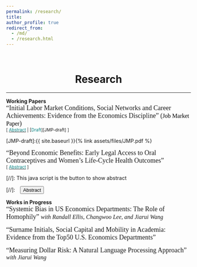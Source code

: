 ```yaml
---
permalink: /research/
title: 
author_profile: true
redirect_from: 
  - /md/
  - /research.html
---
```

<br/> 

# <center> Research </center>
- - -

**Working Papers**<br/>
<span style="font-size: 18px; font-family: 'CMU Bright';">“Initial Labor Market Conditions, Social Networks and Career Achievements: Evidence from the Economics Discipline”  (<font size="3"><span style="color:black">Job Market Paper</span></font>)</span><br/>
<small>[ <a href="#/" onclick="visib('jmp')"><span style="color:teal">Abstract</span></a> | [<span style="color:teal">Draft</span>][JMP-draft] ] </small>

<div id="jmp" style="display: none; text-align: justify; background-color:#fafdff; line-height: 1.2" ><small>
This paper studies the impacts of initial labor market conditions on young economists' early-career co-authorship networks and academic achievements. The identification leverages the plausibly exogenous variation in labor market conditions at initial entry, instrumented by predicted year of graduation unemployment rates. Utilizing new data collected on U.S. economics PhD candidates from top 10 departments, their co-authorship in the top 5 journals, and NBER affiliation, I find that economists graduating during adverse initial labor market conditions develop larger co-authorship networks and increase research output in their first five years post-graduation, with the difference diminishing afterward. The findings suggest that economists graduating during the Great Recession, who are male and non-US citizens, face reduced probabilities of securing tenure at top-ranked economics departments compared to their non-recession counterparts. Additionally, heterogeneity analysis reveals that the effects of adverse initial labor market conditions primarily affect economists who are white, male, non-US citizens, or graduating from Tier 1 schools.
I also explore the mechanisms behind the effects. The results indicate that increased extrinsic motivation may boost early-career social networks and research output, while anticipated tenure and post-doctoral pursuits may partially explain the later impact reversal. Moreover, underperformance in non-research factors may account for reduced tenure prospects at top-ranked economics departments.
</small><br><br/></div>

[JMP-draft]:{{ site.baseurl }}{% link assets/files/JMP.pdf %}


<span style="font-size: 18px; font-family: 'CMU Bright';">“Beyond Economic Benefits: Early Legal Access to Oral Contraceptives and Women’s Life-Cycle Health Outcomes”</span><br/>
<small>[ <a href="#/" onclick="visib('pill')"><span style="color:teal">Abstract</span></a> ] </small>

<div id="pill" style="display: none; text-align: justify; background-color:#fafdff; line-height: 1.2" ><small>
This paper investigates the effects of early legal access to oral contraceptives on women’s life-cycle health outcomes (e.g., mortality and self-reported disability) using the plausible quasi-experimental design introduced by Goldin and Katz (2002). The identification leverages the cross-state and cross-cohort variation in state consent laws in the 1950s and the 1960s. Utilizing the difference-in-differences approach, the results suggest that early access to the pill reduces women's mortality rates during their 30s and 40s, and the improvement in health is primarily driven by the decline in mortality rate caused by cancer, diabetes, heart disease, and cerebrovascular disease. Furthermore, I find that women who would have had early pill access are, on average, more likely to have self-reported physical disability during their late 50s and 60s. Additionally, the heterogeneity analysis reveals that non-white women experience greater benefits from early pill access. My analysis identifies four potential mechanisms for observed impacts of early access to the pill: (1) increases in college completion, (2) changes in oral contraceptive-related mortality, (3) changes in health behavior measures, and (4) enhances life expectancy.
</small><br><br/></div>



[//]: This java script is the button to show abstract
<script>
 function visib(id) {
  var x = document.getElementById(id);
  if (x.style.display === "block") {
    x.style.display = "none";
  } else {
    x.style.display = "block";
  }
}
</script>

[//]:&emsp;<button onclick="visib('polariz')" class="btn btn--inverse btn--small">Abstract</button>


**Works in Progress**<br/>
<span style="font-size: 18px; font-family: 'CMU Bright';">“Systemic Bias in US Economics Departments: The Role of Homophily” <span style="font-size:16px;"> *with Randall Ellis, Changwoo Lee, and Jiarui Wang*</span></span> <br/>

<span style="font-size: 18px; font-family: 'CMU Bright';">“Surname Initials, Social Capital and Mobility in Academia: Evidence from the Top50 U.S. Economics Departments” <span style="font-size:16px;">

<span style="font-size: 18px; font-family: 'CMU Bright';">“Measuring Dollar Risk: A Natural Language Processing Approach” <span style="font-size:16px;"> *with Jiarui Wang*</span></span>

<!--
<style>
.toggle-section {
    margin-top: 5px;
}
.toggle-summary {
    margin-top: -15px;
}
@font-face {
    font-family: 'CMU Bright';
    src: url('path-to-your-font.woff2') format('woff2'),
         url('path-to-your-font.woff') format('woff');
    /* Add more font formats as needed */
    font-weight: normal;
    font-style: normal; 
</style>
### Working Papers
<span style="font-family: pxfonts;">"Initial Labor Market Conditions, Social Networks and Career Achievements: Evidence from Economics Discipline" <a href="https://liqiang-liu.github.io/assets/files/jmp.pdf" style="text-decoration:none;"><span style="color:teal"><font size="3">[Job Market Paper]</font></span></a></span>
  <details class="toggle-section" style="font-size:80%; background-color:#fafffa;">
  <summary style="font-size: 14px;" class="toggle-summary"><span style="font-family: pxfonts;"><font size="3">Abstract</font></span></summary>
  <span style="font-family: pxfonts;"><font size="3">This paper studies the impacts of initial labor market conditions on young economists' early-career co-authorship networks and academic achievements. The identification leverages the plausibly exogenous variation in labor market conditions at initial entry instrumented by the unemployment rates of the predicted year of graduation. Using our three novel datasets (PhD Candidate, Top5 Co-authorship Network, and NBER Affiliated Scholar), we find that economists graduating during periods of elevated unemployment rates demonstrate expanded social networks and increased research output; however, the impact on research output diminishes after the fifth year following graduation. Furthermore, our findings suggest that recession economists who are male and non-US citizens encounter reduced probabilities of securing tenure positions at prestigious academic institutions. Additionally, our analysis of heterogeneity suggests that the effects of adverse initial labor market conditions are primarily driven by economists who are white, male, non-US citizens, and graduating from tier 1 schools. We also explore the mechanisms underlying the effect of initial labor market conditions. The findings suggest that the increased extrinsic motivation may enhance social networks and research output during the initial four years, the anticipated attainment of tenure and the pursuit of post-doctoral positions may partially explain the reversal of impact in later years, and non-research factors may explain the diminished likelihood of achieving tenure at prestigious academic institutions.</font></span>
  </details><br>

<span style="font-family: pxfonts;">"Beyond Economic Benefits: Early Legal Access to Oral Contraceptives and Women’s Health Outcomes Over Life Cycle"</span>
<details class="toggle-section" style="font-size:80%; background-color:#fafffa;">
  <summary style="font-size: 14px;" class="toggle-summary"><span style="font-family: pxfonts;"><font size="3">Abstract</font></span></summary>
  <span style="font-family: pxfonts;"><font size="3">This paper investigates the effects of early legal access to oral contraceptives on women’s life-cycle health outcomes (e.g., mortality and self-reported disability) using the plausible quasi-experimental design introduced by Goldin and Katz (2002). The identification leverages the cross-state and cross-cohort variation in state consent laws. Utilizing the difference-in-differences approach, our results suggest that early access to the pill reduces women's mortality rates during their 30s and 40s, and the improvement in health is primarily driven by the decline in mortality rate caused by cancer, diabetes, heart disease, and cerebrovascular disease. Also, we find that women who would have had early access to the pill are, on average, more likely to have self-reported physical disability during their late 50s and 60s. Additionally, our analysis reveals that non-white women experience greater benefits from early pill access. Our mechanism analysis identifies four potential channels: early access to the pill (1) rises in college completion, (2) increases (decreases) in oral contraceptive-related mortality, (3) increases (decreases) in health behavior measures, and (4) enhances life expectancy.</font></span>
</details>

### Works in Progress

<span style="font-family: pxfonts;">"Systemic Bias in US Economics Departments: The Role of Homophily"</span> <span style="font-size:14px;"> *with Randall Ellis, Changwoo Lee, and Jiarui Wang* </span><br>

<span style="font-family: pxfonts;">"Measuring Dollar Risk: A Natural Language Processing Approach"</span> <span style="font-size:14px;"> *with Jiarui Wang* </span>
-->
